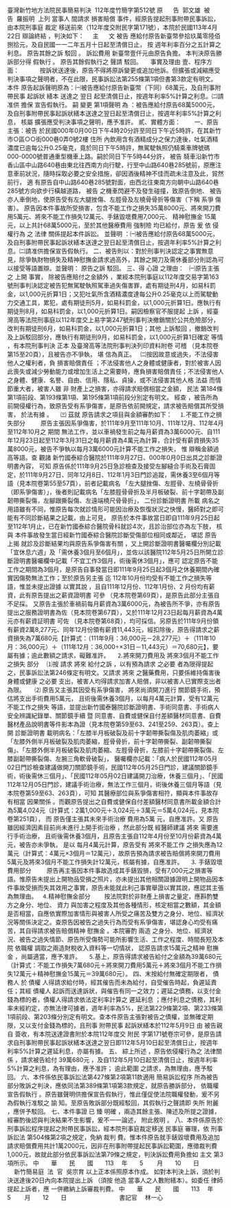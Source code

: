 臺灣新竹地方法院民事簡易判決  
112年度竹簡字第512號
原      告  郭文雄  
被      告  羅振明  
上列
當事人
間請求
損害賠償
事件，經原告提起刑事附帶民事訴訟，由本院刑事庭
裁定
移送前來（112年度交附民字第171號），本院於民國113年4月22日
辯論終結
，判決如下：
    主      文
被告
應給付原告新臺幣參拾玖萬零陸佰捌拾元，及自民國一一二年五月十日起至清償日止，
按
週年利率百分之五計算之利息。
原告其餘之訴
駁回
。
訴訟費用
新臺幣壹仟元由原告負擔。
本判決原告勝訴部分得
假執行
。
原告其餘假執行之
聲請
駁回。
    事實及理由
壹、程序方面：　　
    按訴狀送達後，原告不得將原訴變更或追加他訴。但擴張或減縮應受判決事項之聲明者，不在此限，民事訴訟法第255條第1項但書第3款定有明文。
本件
原告起訴聲明原為：㈠被告應給付原告新臺幣（下同）68萬元，及自刑事附帶民事
起訴狀
繕本
送達之
翌日
起至清償日止，按週年利率5%計算之利息。㈡請准供
擔保
宣告假執行。
嗣
變更
第1項聲明
為
：被告應給付原告68萬5000元，及自刑事附帶民事起訴狀繕本送達之翌日起至清償日止，按週年利率5%計算之利息，
核屬
擴張應受判決事項之聲明，應予准許。
貳、實體方面：　　
一、原告主張：被告
於民國000年0月00日下午4時20分許至同日下午近5時許，在其新竹市○區○○街000巷0弄0號2樓
住所
內飲用含有酒精成分之保力達後，吐氣酒精濃度已逾每公升0.25毫克，竟於同日下午5時許，無駕駛執照仍騎乘車牌號碼000-0000號普通重型機車上路。嗣於同日下午5時44分許，
被告
騎車沿新竹市香山區中山路640巷由東北往西南方向行駛，行至中山路640巷285號前，原應注意車前狀況，隨時採取必要之安全措施，卻因酒後精神不佳而疏未注意及此，貿然前行，
適
有原告自中山路640巷285號對面，由西北往東南方向朝中山路640巷285號方向欲步行橫越道路，
被告
之機車閃避不及發生碰撞，致原告倒地、
被告
亦人車倒地，使原告受有左大腿挫傷、左脛骨及左橈骨骨折等傷害（下稱
系爭
傷害）。
原告因本件事故所受損害，包含不能工作之損失35萬8000元、將來開刀費用5萬元、將來不能工作損失12萬元、手錶毀壞費用7,000元、
精神慰撫金
15萬元，以上共計68萬5000元，至於其他醫療費用
強制險
均已給付，原告
爰
依
侵權行為
之
法律
關係提起本件訴訟。
並聲明
：㈠被告應給付原告68萬5000元，及自刑事附帶民事起訴狀繕本送達之翌日起至清償日止，按週年利率5%計算之利息。㈡請准供擔保宣告假執行。
二、被告則以：對於刑事判決認定之事實無意見，除爭執財物損失及精神慰撫金請求過高外，其餘之開刀及需休養部分則認為可以接受等語置辯。並聲明：
原告之訴
駁回。
三、得
心證
之理由：
  ㈠原告主張之
上開
事實，
除被告應賠付之金額外
，業經本院刑事庭以112年度交易字第163號刑事判決認定被告犯無駕駛執照駕車過失傷害罪，處有期徒刑4月，如易科罰金，以1,000元折算1日；又犯吐氣所含酒精濃度達每公升0.25毫克以上而駕駛動力交通工具，累犯，處有期徒刑5月，如易科罰金，以1,000元折算1日。應執行有期徒刑8月，如易科罰金，以1,000元折算1日。嗣因檢察官不服提起
上訴
，經臺灣高等法院刑事庭以112年度交上易字第247號刑事判決撤銷關於公共危險部分，改判有期徒刑6月，如易科罰金，以1,000元折算1日；其他
上訴駁回
，撤銷改判及上訴駁回部分，應執行有期徒刑9月，如易科罰金，以1,000元折算1日確定
等情
，有本院刑事判決
正本
及臺灣高等法院刑事判決列印資料附卷
可稽
（見本院卷第15至20頁），且被告亦不爭執，
堪
信為真正。
  ㈡按因故意或過失，不法侵害他人之權利者，負
損害賠償責任
；不法侵害他人之身體或健康者，對於被害人因此喪失或減少勞動能力或增加生活上之需要時，應負損害賠償責任；不法侵害他人之身體、健康、名譽、自由、信用、隱私、貞操，或不法侵害其他人格
法益
而情節重大者，被害人雖
非
財產上之損害，亦得請求賠償相當之金額，
民法
第184條第1項前段、第193條第1項、第195條第1項前段分別定有明文。
經查
，被告所為前開侵權行為，致原告受有系爭傷害，是原告依前開規定，請求被告賠償其所受損害，
於法有據
。
　㈢
茲就
原告請求之項目與金額審酌如下：
　⒈不能工作之損失部分
　　
原告主張因系爭傷害，於111年9月至111年10月、111年12月、112年4月至112年10月之
期間
無法工作，並以車禍發生前之每月薪資為3萬6000元、自111年12月23日起至112年3月31日之每月薪資為4萬元為計算，合計受有薪資損失35萬8000元，被告不爭執以每月3萬6000元計算不能工作之損失，
惟
辯稱金額過高等語。查
觀諸
新竹國泰綜合醫院於111年9月27日、000年0月0日出具之診斷證明書內容，
可知
原告係於111年9月25日急診檢查及接受左腳縫合手術及石膏固定，於111年9月27日、同年12月8日、112年1月3日門診追蹤，需休養3至6個月等語（見本院卷第55至57頁），前者記載病名
「左大腿挫傷、左脛骨、左橈骨骨折（即系爭傷害）」，後者則記載病名「左膝脛骨骨折及半月板破裂、前十字韌帶及副韌帶撕裂傷，左腳跟撕裂傷、左遠端橈尺骨骨折」，
二份診斷證明書
所載
病名之用語雖有不同，惟原告每次就診情形可能因治療及恢復狀況之快慢，醫師對之即可能有不同診斷結果之記載，由上可見，
原告於本件事故當日即自111年9月25日起至112年1月止，已在新竹國泰綜合醫院骨科就診4次，且診治部位亦為左下肢，
核與
本件事故發生當日經新竹國泰綜合醫院診斷受傷部位相同或鄰近，
堪認
原告
上揭
就診及診斷結果均與原告系爭傷害有關
，又上開診斷證明書醫囑欄分別記載「宜休息六週」及「需休養3個月至6個月」，並佐以該醫院112年5月25日所開立診斷證明書醫囑欄中記載「不宜工作3個月，術後需休3個月」，應可
認定原告不能工作之期間為3個月，是原告自事發當日即111年9月25日起3個月之休養期間內確實因傷勢無法工作；至於原告另主張
迄
112年10月份均受有不能工作之損失等語，惟並未提出證據
以實其說
，且自111年12月份、112年1月份、2
月份均有薪資，此有原告提出之薪資證明書
可參
（見本院卷第69頁），是原告此部分主張自不足採。
又原告主張於車禍前每月薪資為3萬6000元，為被告所不爭，亦有原告提出之服務證明書為佐（見本院卷第67頁），又於111年12月23日起每月薪資為4萬元亦有薪資証明書
可佐
（見本院卷第68頁），均可採信。另原告於111年9月份領有薪資2萬8,277元、同年12月份領有薪資11,443元，經扣除後，原告得請求之薪資損失為7萬680元【計算式：（111年9月：36,000元－28,277元）＋（111年10月：36,000元）＋（111年12月：36,000÷×31日－11,443元）＝70,680元】，要屬有據；逾此數額之請求，礙難准許。
　⒉將來開刀費用及
將來3個月不能工作之損失
部分
　⑴按
請求
將來
給付之訴
，以有預為請求
之必要
者為限得提起之，民事訴訟法第246條定有明文。又請求
將來
之醫藥費用，只要係維持傷害後身體或健康
之必要
支出，被害人均得請求加害人賠償，非以被害人已實際支出者為限。
　
⑵
原告又主張其因受有系爭傷害，
將來尚須開刀進行
關節鏡手術，預估將支出手術費用5萬元，
且術後需休養3個月，以每月4萬元計算，受有12萬元不能工作之損失
等語，並提出新竹國泰醫院診斷證明書、手術同意書、手術病人安全辨識紀錄單、關節鏡手續
暨
同意書、自費或健保自付差額醫材同意書、自費醫材產品說明書等件影本為證（見本院卷第59至63、241至259、263頁）。查上開
診斷證明書
載明病名：「左膝半月板破裂及前十字韌帶撕裂傷及肌肉萎縮」或「左膝外側半月板破裂及肌肉萎縮，脛骨骨折，前十字韌帶撕裂、副韌帶撕裂傷」、「左膝外側半月板破裂及肌肉萎縮、左脛骨骨折，左膝前十字韌帶撕裂傷、左膝副韌帶撕裂傷、左腕三角軟骨破裂」，
醫囑欄亦記載：「病人於民國112年05月02日門診檢查建議做開刀關節鏡手術，民國112年05月25日門診，建議關節鏡手術，術後需休三個月」、「民國112年05月02日建議開刀治療，休養三個月」、「民國112年12月05日門診，建議手術治療，無法工作三個月，術後休養三個月等語（見本院卷第59至63、263頁），可知
其醫療部位與系爭傷害相符，顯與本件事故存有相當
因果關係
。而觀原告提出之自費或健保自付差額醫材同意書所載金額合計為5萬4,024元（計算式：2萬1,000元＋3,024元＋3萬元＝5萬4,024元，見本院卷第251頁），
而
原告僅主張其未來手術治療
費用為5萬
元，自應准許。又
原告雖因經濟因素目前尚未進行上開手術治療
，然此部分既
經醫師建議
將來
需要進行手術治療，
且術後需休養3個月，且原告主張自112年4月份至10月份薪資為4萬元，被告亦未爭執，
是以
每月4萬元計算，原告受有
將來不能工作
之損失應為12萬元（計算式：4萬元×3個月＝12萬元），故原告預為請求被告賠償將來開刀費用5萬元及將來3個月不能工作損失計12萬元，核屬有據，自應准許。
　⒊
手錶毀壞費用部分
　　
原告再主張因本件事故造成其手錶毀損，受有7,000元之損害等語。惟原告未提出上開物品受損之照片，亦未提出其他相關證據證明上開物品因本件事故受損而失其效用之事實，原告未能就此利己事實舉證以實其說，應認其主張為無理由。
  ⒋精神慰撫金部分
　　按法院對於非財產上損害之量定，應斟酌雙方之身分、地位、
資力
與加害之程度及其他各種情形，核定相當之數額，其金額是否相當，自應依實際加害情形與被害人所受之痛苦及雙方之身分、地位、經濟狀況等關係決定之。查原告因被告之過失行為而受有系爭傷害，堪認身心均受有痛苦，其自得請求被告賠償精神
慰撫金
。本院審酌
兩造
之身分、地位、經濟狀況、被告之過失情節、原告所受傷勢可能所影響生活、工作之程度、時間長短及本院
依職權
調取之兩造財稅收入資料等一切情狀，
認原告請求15萬元之精神
慰撫金
，尚屬適當，應予准許。
　⒌基上，原告得請求被告給付之金額為39萬680元（計算式：不能工作損失7萬680元＋將來開刀費用5萬元＋將來3個月不能工作損失12萬元＋精神慰撫金15萬元＝39萬680元）。
四、末按給付無確定期限者，
債務人
於
債權
人得請求給付時，經其催告而未為給付，自受催告時起，負遲延責任；其經
債權人
起訴而送達訴狀，與催告有同一之效力；遲延之債務，以支付金錢為標的者，債權人得請求依法定利率計算之
遲延利息
；應付利息之債務，其利率未經約定，亦無法律可據者，週年利率為5%，民法第229條第2項、第233條第1項前段、第203條分別定有明文。查本件原告主張對被告之債權，並無確定期限，又以支付金錢為標的，且刑事
附帶民事
起訴狀繕本於112年5月9日
由
被告親自
簽收，有本院送達證書附於本院112年度交
附民
字第171號卷宗可參，是原告請求自刑事附帶民事起訴狀繕本送達之翌日即112年5月10日起至清償日止，按週年利率5%計算之遲延利息，亦屬有據。
五、
綜上所述
，原告依侵權行為之
法律關係
，請求被告給付
39萬680元
，及自112年5月10日起至清償日止，按週年利率5%計算之利息，為有理由，應予准許；
逾此範圍
之請求，為無理由，應予駁回。
六、本件係依民事訴訟法第427條第2項第11款適用
簡易訴訟程序
所為被告部分敗訴之判決，應依同法第389條第1項第3款規定，就原告勝訴部分，
依職權宣告假執行
。原告雖聲明供擔保宣告假執行，惟此僅促使法院職權發動，爰不另為假執行准駁之
諭
知。至原告敗訴部分既經駁回，其假執行之聲請即
失所
附麗
，應併予駁回。
七、本件事證
已
臻
明確
，兩造其餘主張、陳述及所提之證據，經審酌後認與判決結果不生影響，爰不一一論述，
附此敘明
。
八、本件係原告於刑事訴訟程序提起之附帶民事訴訟，經本院刑事庭裁定移送
民事庭
審理，依
刑事訴訟法
第504條第2項之規定，免納
裁判
費。惟本件原告就手錶毀壞費用及追加請求賠償費用共計1萬2000元，因非在刑事附帶提起民事訴訟範圍，應徵裁判費1,000元，故就此部分依民事訴訟法第79條之規定，判決訴訟費用負擔如
主文
第3項所示。
中　　華　　民　　國　　113 　年　　5 　　月　　10　　日
                  新竹簡易庭  法  官  
吳宗育
以上正本係照原本作成。
如對本判決上訴，須於判決送達後20日內向本院提出上訴
（須按
他造
當事人之人數附繕本）。如委任
律師
提起上訴者，應
一併繳納上訴審裁判費。
中　　華　　民　　國　　113 　年　　5 　　月　　12　　日
                              
書記官
　林一心
